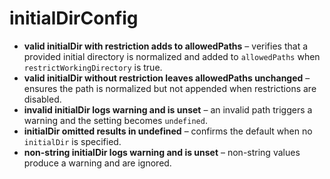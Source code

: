 # initialDirConfig

- **valid initialDir with restriction adds to allowedPaths** – verifies that a provided initial directory is normalized and added to `allowedPaths` when `restrictWorkingDirectory` is true.
- **valid initialDir without restriction leaves allowedPaths unchanged** – ensures the path is normalized but not appended when restrictions are disabled.
- **invalid initialDir logs warning and is unset** – an invalid path triggers a warning and the setting becomes `undefined`.
- **initialDir omitted results in undefined** – confirms the default when no `initialDir` is specified.
- **non-string initialDir logs warning and is unset** – non-string values produce a warning and are ignored.
